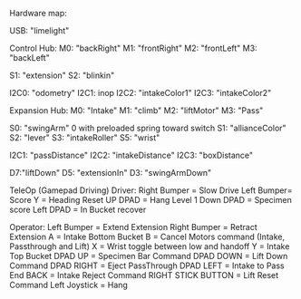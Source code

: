 Hardware map:

USB:
"limelight"

Control Hub:
M0: "backRight"
M1: "frontRight"
M2: "frontLeft"
M3: "backLeft"

S1: "extension"
S2: "blinkin"


I2C0: "odometry"
I2C1: inop
I2C2: "intakeColor1"
I2C3: "intakeColor2"

Expansion Hub:
M0: "Intake"
M1: "climb"
M2: "liftMotor"
M3: "Pass"

S0: "swingArm" 0 with preloaded spring toward switch
S1: "allianceColor"
S2: "lever"
S3: "intakeRoller"
S5: "wrist"


I2C1: "passDistance"
I2C2: "intakeDistance"
I2C3: "boxDistance"

D7:"liftDown"
D5: "extensionIn"
D3: "swingArmDown"

TeleOp (Gamepad Driving)
Driver:
Right Bumper = Slow Drive
Left Bumper= Score
Y = Heading Reset
UP DPAD = Hang Level 1
Down DPAD = Specimen score
Left DPAD = In Bucket recover

Operator: 
Left Bumper = Extend Extension 
Right Bumper = Retract Extension
A = Intake Bottom Bucket
B = Cancel Motors command (Intake, Passthrough and Lift)
X = Wrist toggle between low and handoff
Y = Intake Top Bucket
DPAD UP = Specimen Bar Command
DPAD DOWN = Lift Down Command
DPAD RIGHT = Eject PassThrough
DPAD LEFT = Intake to Pass End 
BACK = Intake Reject Command
RIGHT STICK BUTTON = Lift Reset Command
Left Joystick = Hang

 